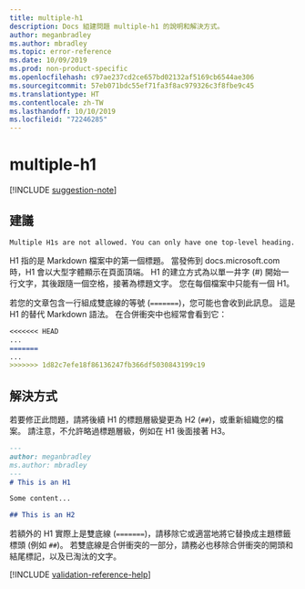 ```yaml
---
title: multiple-h1
description: Docs 組建問題 multiple-h1 的說明和解決方式。
author: meganbradley
ms.author: mbradley
ms.topic: error-reference
ms.date: 10/09/2019
ms.prod: non-product-specific
ms.openlocfilehash: c97ae237cd2ce657bd02132af5169cb6544ae306
ms.sourcegitcommit: 57eb071bdc55ef71fa3f8ac979326c3f8fbe9c45
ms.translationtype: HT
ms.contentlocale: zh-TW
ms.lasthandoff: 10/10/2019
ms.locfileid: "72246285"
---
```

# <a name="multiple-h1"></a>multiple-h1

[!INCLUDE [suggestion-note](includes/suggestion-note.md)]

## <a name="suggestion"></a>建議

`Multiple H1s are not allowed. You can only have one top-level heading.`

H1 指的是 Markdown 檔案中的第一個標題。 當發佈到 docs.microsoft.com 時，H1 會以大型字體顯示在頁面頂端。 H1 的建立方式為以單一井字 (#) 開始一行文字，其後跟隨一個空格，接著為標題文字。 您在每個檔案中只能有一個 H1。

若您的文章包含一行組成雙底線的等號 (`=======`)，您可能也會收到此訊息。 這是 H1 的替代 Markdown 語法。 在合併衝突中也經常會看到它：

```markdown
<<<<<<< HEAD
...
=======
...
>>>>>>> 1d82c7efe18f86136247fb366df5030843199c19
```

## <a name="resolution"></a>解決方式

若要修正此問題，請將後續 H1 的標題層級變更為 H2 (`##`)，或重新組織您的檔案。 請注意，不允許略過標題層級，例如在 H1 後面接著 H3。

```markdown
---
author: meganbradley
ms.author: mbradley
---
# This is an H1

Some content...

## This is an H2
```

若額外的 H1 實際上是雙底線 (`=======`)，請移除它或適當地將它替換成主題標籤標頭 (例如 `##`)。 若雙底線是合併衝突的一部分，請務必也移除合併衝突的開頭和結尾標記，以及已淘汰的文字。

<!--make sure to add this file to your includes folder and verify the path-->
[!INCLUDE [validation-reference-help](includes/validation-reference-help.md)]
